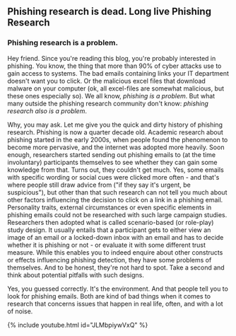 ## Phishing research is dead. Long live Phishing Research
### Phishing research is a problem.

Hey friend. Since you're reading this blog, you're probably interested in phishing. You know, the thing that more than 90% of cyber attacks use to gain access to systems. The bad emails containing links your IT department doesn't want you to click. Or the malicious excel files that download malware on your computer (ok, all excel-files are somewhat malicious, but these ones especially so). We all know, *phishing is a problem*. But what many outside the phishing research community don't know: *phishing research also is a problem*.

Why, you may ask. Let me give you the quick and dirty history of phishing research. Phishing is now a quarter decade old. Academic research about phishing started in the early 2000s, when people found the phenomenon to become more pervasive, and the internet was adopted more heavily. Soon enough, researchers started sending out phishing emails to (at the time involuntary) participants themselves to see whether they can gain some knowledge from that. Turns out, they couldn't get much. Yes, some emails with specific wording or social cues were clicked more often - and that's where people still draw advice from ("if they say it's urgent, be suspicious"), but other than that such research can not tell you much about other factors influencing the decision to click on a link in a phishing email. Personality traits, external circumstances or even specific elements in phishing emails could not be researched with such large campaign studies. Researchers then adopted what is called scenario-based (or role-play) study design. It usually entails that a participant gets to either view an image of an email or a locked-down inbox with an email and has to decide whether it is phishing or not - or evaluate it with some different trust measure. While this enables you to indeed enquire about other constructs or effects influencing phishing detection, they have some problems of themselves. And to be honest, they're not hard to spot. Take a second and think about potential pitfalls with such designs. 

Yes, you guessed correctly. It's the environment. And that people tell you to look for phishing emails. Both are kind of bad things when it comes to research that concerns issues that happen in real life, often, and with a lot of noise. 

{% include youtube.html id="JLMbpiywVxQ" %}
